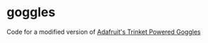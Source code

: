 # goggles

Code for a modified version of [Adafruit's Trinket Powered Goggles](https://www.adafruit.com/products/2221)
